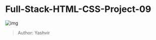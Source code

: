 # Full-Stack-HTML-CSS-Project-09

![img](https://yashvir-htmlcss-project9.vercel.app/screencapture-yashvir-htmlcss-project9-vercel-app-2022-07-29-22_58_55.png)
>Author: Yashvir
